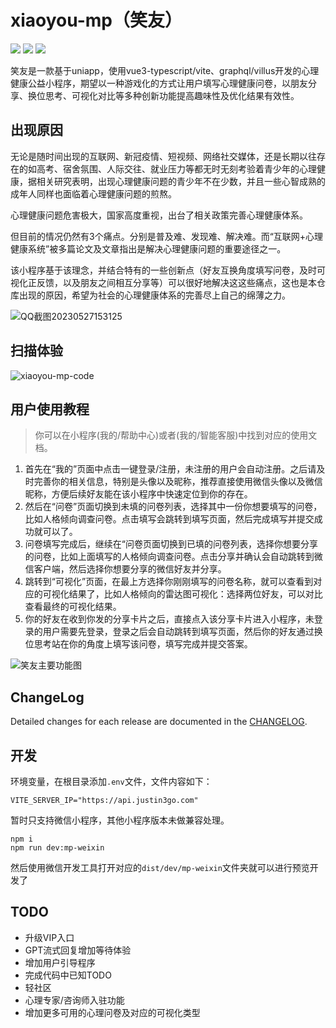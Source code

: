 # xiaoyou-mp（笑友）

[![](https://oss.justin3go.com/blogs/uniapp-vue3_vite-brightgreen%203.svg)](https://uniapp.dcloud.net.cn/tutorial/vue3-basics.html) [![](https://oss.justin3go.com/blogs/graphql-villus-green.svg)](https://villus.logaretm.com/) ![](https://oss.justin3go.com/blogs/typescript-typescript-blue.svg)

笑友是一款基于uniapp，使用vue3-typescript/vite、graphql/villus开发的心理健康公益小程序，期望以一种游戏化的方式让用户填写心理健康问卷，以朋友分享、换位思考、可视化对比等多种创新功能提高趣味性及优化结果有效性。

## 出现原因

无论是随时间出现的互联网、新冠疫情、短视频、网络社交媒体，还是长期以往存在的如高考、宿舍氛围、人际交往、就业压力等都无时无刻考验着青少年的心理健康，据相关研究表明，出现心理健康问题的青少年不在少数，并且一些心智成熟的成年人同样也面临着心理健康问题的煎熬。

心理健康问题危害极大，国家高度重视，出台了相关政策完善心理健康体系。

但目前的情况仍然有3个痛点。分别是普及难、发现难、解决难。而“互联网+心理健康系统”被多篇论文及文章指出是解决心理健康问题的重要途径之一。

该小程序基于该理念，并结合特有的一些创新点（好友互换角度填写问卷，及时可视化正反馈，以及朋友之间相互分享等）可以很好地解决这这些痛点，这也是本仓库出现的原因，希望为社会的心理健康体系的完善尽上自己的绵薄之力。

![QQ截图20230527153125](https://github.com/Justin3go/xiaoyou-mp/assets/63507251/5751189b-401a-46f4-a6c1-c70daf4a42fa)

## 扫描体验

![xiaoyou-mp-code](https://user-images.githubusercontent.com/63507251/233824885-dc73c732-0efa-4c35-933b-9b22fc964734.png)

## 用户使用教程

> 你可以在小程序(我的/帮助中心)或者(我的/智能客服)中找到对应的使用文档。

1. 首先在“我的”页面中点击一键登录/注册，未注册的用户会自动注册。之后请及时完善你的相关信息，特别是头像以及昵称，推荐直接使用微信头像以及微信昵称，方便后续好友能在该小程序中快速定位到你的存在。
2. 然后在“问卷”页面切换到未填的问卷列表，选择其中一份你想要填写的问卷，比如人格倾向调查问卷。点击填写会跳转到填写页面，然后完成填写并提交成功就可以了。
3. 问卷填写完成后，继续在“问卷页面切换到已填的问卷列表，选择你想要分享的问卷，比如上面填写的人格倾向调查问卷。点击分享并确认会自动跳转到微信客户端，然后选择你想要分享的微信好友并分享。
4. 跳转到“可视化”页面，在最上方选择你刚刚填写的问卷名称，就可以查看到对应的可视化结果了，比如人格倾向的雷达图可视化：选择两位好友，可以对比查看最终的可视化结果。 
5. 你的好友在收到你发的分享卡片之后，直接点入该分享卡片进入小程序，未登录的用户需要先登录，登录之后会自动跳转到填写页面，然后你的好友通过换位思考站在你的角度上填写该问卷，填写完成并提交答案。

![笑友主要功能图](https://user-images.githubusercontent.com/63507251/233826785-6ff31b6b-5f3c-4151-a6da-52cb95d48701.png)

## ChangeLog

Detailed changes for each release are documented in the [CHANGELOG](https://github.com/Justin3go/xiaoyou-mp/blob/main/CHANGELOG.md).

## 开发

环境变量，在根目录添加`.env`文件，文件内容如下：

```
VITE_SERVER_IP="https://api.justin3go.com"
```

暂时只支持微信小程序，其他小程序版本未做兼容处理。

```shell
npm i
npm run dev:mp-weixin
```

然后使用微信开发工具打开对应的`dist/dev/mp-weixin`文件夹就可以进行预览开发了

## TODO

- 升级VIP入口
- GPT流式回复增加等待体验
- 增加用户引导程序
- 完成代码中已知TODO
- 轻社区
- 心理专家/咨询师入驻功能
- 增加更多可用的心理问卷及对应的可视化类型
